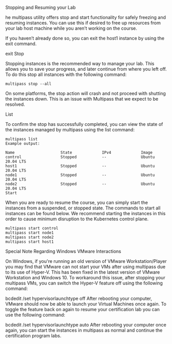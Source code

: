 Stopping and Resuming your Lab

he multipass utility offers stop and start functionality for safely freezing and resuming instances. You can use this if desired to free up resources from your lab host machine while you aren’t working on the course. 

If you haven’t already done so, you can exit the host1 instance by using the exit command.

exit
Stop

Stopping instances is the recommended way to manage your lab. This allows you to save your progress, and later continue from where you left off.  To do this stop all instances with the following command:
```
multipass stop --all
```
On some platforms, the stop action will crash and not proceed with shutting the instances down. This is an issue with Multipass that we expect to be resolved.

List

To confirm the stop has successfully completed, you can view the state of the instances managed by multipass using the list command:
```
multipass list
Example output:

Name                    State             IPv4             Image
control                 Stopped           --               Ubuntu 20.04 LTS
host1                   Stopped           --               Ubuntu 20.04 LTS
node1                   Stopped           --               Ubuntu 20.04 LTS
node2                   Stopped           --               Ubuntu 20.04 LTS
Start
```
When you are ready to resume the course, you can simply start the instances from a suspended, or stopped state. The commands to start all instances can be found below. We recommend starting the instances in this order to cause minimum disruption to the Kubernetes control plane.
```
multipass start control
multipass start node1
multipass start node2
multipass start host1
```
Special Note Regarding Windows VMware Interactions

On Windows, if you're running an old version of VMware Workstation/Player you may find that VMware can not start your VMs after using multipass due to its use of Hyper-V. This has been fixed in the latest version of VMware Workstation and Windows 10. To workaround this issue, after stopping your multipass VMs, you can switch the Hyper-V feature off using the following command:

bcdedit /set hypervisorlaunchtype off
After rebooting your computer, VMware should now be able to launch your Virtual Machines once again. To toggle the feature back on again to resume your certification lab you can use the following command:

bcdedit /set hypervisorlaunchtype auto
After rebooting your computer once again, you can start the instances in multipass as normal and continue the certification program labs.
